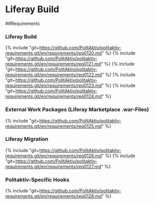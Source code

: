# Liferay Build

##Requirements

### Liferay Build
{% include "git+https://github.com/PolitAktiv/politaktiv-requirements.git/en/requirements/req0120.md" %}
{% include "git+https://github.com/PolitAktiv/politaktiv-requirements.git/en/requirements/req0121.md" %}
{% include "git+https://github.com/PolitAktiv/politaktiv-requirements.git/en/requirements/req0122.md" %}
{% include "git+https://github.com/PolitAktiv/politaktiv-requirements.git/en/requirements/req0123.md" %}
{% include "git+https://github.com/PolitAktiv/politaktiv-requirements.git/en/requirements/req0124.md" %}

### External Work Packages (Liferay Marketplace .war-Files)
{% include "git+https://github.com/PolitAktiv/politaktiv-requirements.git/en/requirements/req0125.md" %}

### Liferay Migration
{% include "git+https://github.com/PolitAktiv/politaktiv-requirements.git/en/requirements/req0126.md" %}
{% include "git+https://github.com/PolitAktiv/politaktiv-requirements.git/en/requirements/req0127.md" %} 

### Politaktiv-Specific Hooks
{% include "git+https://github.com/PolitAktiv/politaktiv-requirements.git/en/requirements/req0128.md" %}
